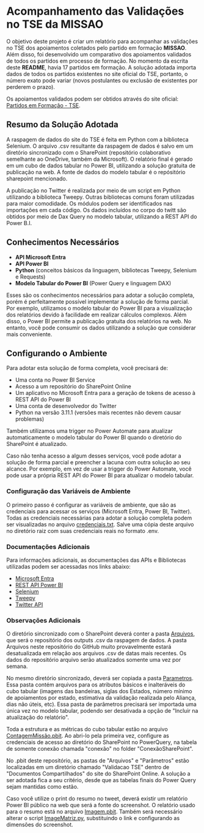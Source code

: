 # Acompanhamento das Validações no TSE da MISSAO

O objetivo deste projeto é criar um relatório para acompanhar as validações no TSE dos apoiamentos coletados pelo partido em formação **MISSAO**. Além disso, foi desenvolvido um comparativo dos apoiamentos validados de todos os partidos em processo de formação. No momento da escrita deste **README**, havia 17 partidos em formação. A solução adotada importa dados de todos os partidos existentes no site oficial do TSE, portanto, o número exato pode variar (novos postulantes ou exclusão de existentes por perderem o prazo).

Os apoiamentos validados podem ser obtidos através do site oficial: [Partidos em Formação - TSE](https://www.tse.jus.br/partidos/criacao-de-partido/partidos-em-formacao). 

## Resumo da Solução Adotada

A raspagem de dados do site do TSE é feita em Python com a biblioteca Selenium. O arquivo .csv resultante da raspagem de dados é salvo em um diretório sincronizado com o SharePoint (repositório colaborativo semelhante ao OneDrive, também da Microsoft). O relatório final é gerado em um cubo de dados tabular no Power BI, utilizando a solução gratuita de publicação na web. A fonte de dados do modelo tabular é o repósitório sharepoint mencionado.

A publicação no Twitter é realizada por meio de um script em Python utilizando a biblioteca Tweepy. Outras bibliotecas comuns foram utilizadas para maior comodidade. Os módulos podem ser identificados nas importações em cada código. Os dados incluídos no corpo do twitt são obtidos por meio de Dax Query no modelo tabular, utilizando a REST API do Power B.I.

## Conhecimentos Necessários

- **API Microsoft Entra**
- **API Power BI**
- **Python** (conceitos básicos da linguagem, bibliotecas Tweepy, Selenium e Requests)
- **Modelo Tabular do Power BI** (Power Query e linguagem DAX)

Esses são os conhecimentos necessários para adotar a solução completa, porém é perfeitamente possível implementar a solução de forma parcial. Por exemplo, utilizamos o modelo tabular do Power BI para a visualização dos relatórios devido à facilidade em realizar cálculos complexos. Além disso, o Power BI permite a publicação gratuita dos relatórios na web. No entanto, você pode consumir os dados utilizando a solução que considerar mais conveniente.

## Configurando o Ambiente

Para adotar esta solução de forma completa, você precisará de:

- Uma conta no Power BI Service
- Acesso a um repositório do SharePoint Online
- Um aplicativo no Microsoft Entra para a geração de tokens de acesso à REST API do Power BI
- Uma conta de desenvolvedor do Twitter
- Python na versão 3.11.1 (versões mais recentes não devem causar problemas)

Também utilizamos uma trigger no Power Automate para atualizar automaticamente o modelo tabular do Power BI quando o diretório do SharePoint é atualizado.

Caso não tenha acesso a algum desses serviços, você pode adotar a solução de forma parcial e preencher a lacuna com outra solução ao seu alcance. Por exemplo, em vez de usar a trigger do Power Automate, você pode usar a própria REST API do Power BI para atualizar o modelo tabular.

### Configuração das Variáveis de Ambiente

O primeiro passo é configurar as variáveis de ambiente, que são as credenciais para acessar os serviços (Microsoft Entra, Power BI, Twitter). Todas as credenciais necessárias para adotar a solução completa podem ser visualizadas no arquivo [credenciais.txt](credenciais.txt). Salve uma cópia deste arquivo no diretório raiz com suas credenciais reais no formato .env.

### Documentações Adicionais

Para informações adicionais, as documentações das APIs e Bibliotecas utilizadas podem ser acessadas nos links abaixo:

- [Microsoft Entra](https://learn.microsoft.com/pt-br/graph/identity-network-access-overview)
- [REST API Power BI](https://learn.microsoft.com/pt-br/rest/api/power-bi/)
- [Selenium](https://www.selenium.dev/documentation/)
- [Tweepy](https://docs.tweepy.org/en/stable/)
- [Twitter API](https://developer.x.com/en/docs/twitter-api)

### Observações Adicionais

O diretório sincronizado com o SharePoint deverá conter a pasta [Arquivos](Arquivos), que será o repositório dos outputs .csv da raspagem de dados. A pasta Arquivos neste repositório do GitHub muito provavelmente estará desatualizada em relação aos arquivos .csv de datas mais recentes. Os dados do repositório arquivo serão atualizados somente uma vez por semana.

No mesmo diretório sincronizado, deverá ser copiada a pasta [Parametros](Parametros). Essa pasta contém arquivos para os atributos básicos e inalteráveis do cubo tabular (imagens das bandeiras, siglas dos Estados, número mínimo de apoiamentos por estado, estimativa da validação realizada pelo Aliança, dias não úteis, etc). Essa pasta de parâmetros precisará ser importada uma única vez no modelo tabular, podendo ser desativada a opção de "Incluir na atualização do relatório".

Toda a estrutura e as métricas do cubo tabular estão no arquivo [ContagemMissão.pbit](ContagemMissão.pbit). Ao abri-lo pela primeira vez, configure as credenciais de acesso ao diretório do SharePoint no PowerQuery, na tabela de somente conexão chamada "conexão" no folder "ConexãoSharePoint".

No .pbit deste repositório, as pastas de "Arquivos" e "Parâmetros" estão localizadas em um diretório chamado "Validacao TSE" dentro de "Documentos Compartilhados" do site do SharePoint Online. A solução a ser adotada fica a seu critério, desde que as tabelas finais do Power Query sejam mantidas como estão.

Caso você utilize o print do resumo no tweet, deverá existir um relatório Power BI público na web que será a fonte do screenshot. O relatório usado para o resumo está no arquivo [Imagem.pbit](Imagem.pbit). Também será necessário alterar o script [ImageMatriz.py](ImageMatriz.py), substituindo o link e configurando as dimensões do screenshot.
